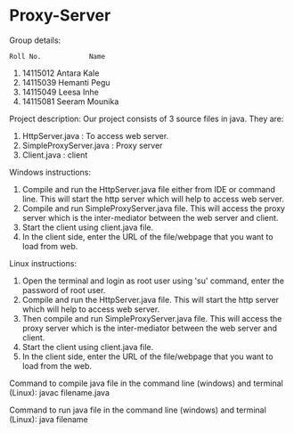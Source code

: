 # Proxy-Server
Group details:

	Roll No.            Name
1. 14115012          Antara Kale
2. 14115039          Hemanti Pegu  
3. 14115049          Leesa Inhe  
4. 14115081          Seeram Mounika

Project description:
Our project consists of 3 source files in java. They are:
1) HttpServer.java : To access web server.
2) SimpleProxyServer.java : Proxy server
3) Client.java : client

Windows instructions:
1) Compile and run the HttpServer.java file either from IDE or command line. This will start the http server which will help to access web server. 
2) Compile and run SimpleProxyServer.java file. This will access the proxy server which is the inter-mediator between the web server and client.
3) Start the client using client.java file.
4) In the client side, enter the URL of the file/webpage that you want to load from web.

Linux instructions:
1) Open the terminal and login as root user using 'su' command, enter the password of root user.
1) Compile and run the HttpServer.java file. This will start the http server which will help to access web server. 
2) Then compile and run SimpleProxyServer.java file. This will access the proxy server which is the inter-mediator between the web server and client.
3) Start the client using client.java file.
4) In the client side, enter the URL of the file/webpage that you want to load from the web.

Command to compile java file in the command line (windows) and terminal (Linux):
javac filename.java

Command to run java file in the command line (windows) and terminal (Linux):
java filename
